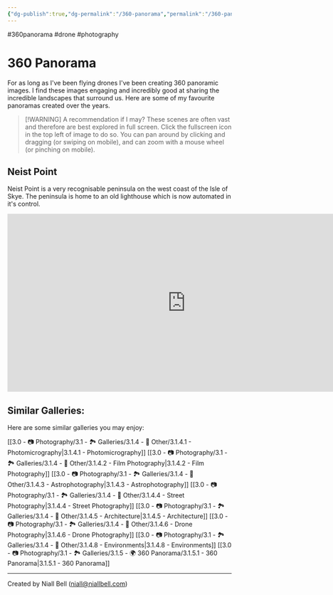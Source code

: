```yaml
---
{"dg-publish":true,"dg-permalink":"/360-panorama","permalink":"/360-panorama/","title":"360 Panorama","hide":true,"tags":["photography","drone","360panorama"],"noteIcon":null,"created":"2024-06-09T09:43:14.331-07:00","updated":"2024-06-09T11:07:43.041-07:00"}
---
```


#360panorama #drone #photography 
# 360 Panorama

For as long as I've been flying drones I've been creating 360 panoramic images. I find these images engaging and incredibly good at sharing the incredible landscapes that surround us. Here are some of my favourite panoramas created over the years. 

>[!WARNING] A recommendation if I may? 
>These scenes are often vast and therefore are best explored in full screen. Click the fullscreen icon in the top left of image to do so. You can pan around by clicking and dragging (or swiping on mobile), and can zoom with a mouse wheel (or pinching on mobile).

## Neist Point

Neist Point is a very recognisable peninsula on the west coast of the Isle of Skye. The peninsula is home to an old lighthouse which is now automated in it's control.
<br>
<iframe width="800" height="400" allowfullscreen style="border-style:none;" src="https://cdn.pannellum.org/2.5/pannellum.htm#panorama=https://i.imgur.com/WLxzVoE.jpeg&preview=https://i.imgur.com/WLxzVoE.jpeg"></iframe>


## Similar Galleries:

Here are some similar galleries you may enjoy:

[[3.0 - 📷 Photography/3.1 - 🏞️ Galleries/3.1.4 - 🚀 Other/3.1.4.1 - Photomicrography\|3.1.4.1 - Photomicrography]]
[[3.0 - 📷 Photography/3.1 - 🏞️ Galleries/3.1.4 - 🚀 Other/3.1.4.2 - Film Photography\|3.1.4.2 - Film Photography]]
[[3.0 - 📷 Photography/3.1 - 🏞️ Galleries/3.1.4 - 🚀 Other/3.1.4.3 - Astrophotography\|3.1.4.3 - Astrophotography]]
[[3.0 - 📷 Photography/3.1 - 🏞️ Galleries/3.1.4 - 🚀 Other/3.1.4.4 - Street Photography\|3.1.4.4 - Street Photography]]
[[3.0 - 📷 Photography/3.1 - 🏞️ Galleries/3.1.4 - 🚀 Other/3.1.4.5 - Architecture\|3.1.4.5 - Architecture]]
[[3.0 - 📷 Photography/3.1 - 🏞️ Galleries/3.1.4 - 🚀 Other/3.1.4.6 - Drone Photography\|3.1.4.6 - Drone Photography]]
[[3.0 - 📷 Photography/3.1 - 🏞️ Galleries/3.1.4 - 🚀 Other/3.1.4.8 - Environments\|3.1.4.8 - Environments]]
[[3.0 - 📷 Photography/3.1 - 🏞️ Galleries/3.1.5 - 🌍 360 Panorama/3.1.5.1 - 360 Panorama\|3.1.5.1 - 360 Panorama]]



---
Created by Niall Bell (niall@niallbell.com)